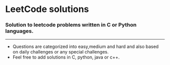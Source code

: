 # LeetCode solutions
### Solution to leetcode problems written in C or Python languages.
---
- Questions are categorized into easy,medium and hard and also based on daily challenges or any special challenges.
- Feel free to add solutions in C, python, java or c++.

